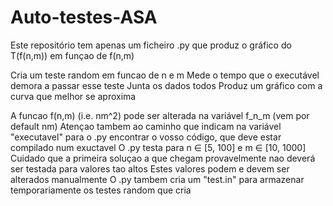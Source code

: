 # Auto-testes-ASA

Este repositório tem apenas um ficheiro .py que produz o gráfico do T(f(n,m)) em funçao de f(n,m)

Cria um teste random em funcao de n e m
Mede o tempo que o executável demora a passar esse teste
Junta os dados todos
Produz um gráfico com a curva que melhor se aproxima

A funcao f(n,m) (i.e. nm^2) pode ser alterada na variável f_n_m (vem por default nm)
Atençao tambem ao caminho que indicam na variável "executavel" para o .py encontrar o vosso código, que deve estar compilado num exuctavel
O .py testa para n ∈ [5, 100] e m ∈ [10, 1000]
Cuidado que a primeira soluçao a que chegam provavelmente nao deverá ser testada para valores tao altos
Estes valores podem e devem ser alterados manualmente
O .py tambem cria um "test.in" para armazenar temporariamente os testes random que cria
